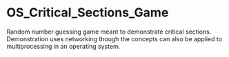 # OS_Critical_Sections_Game
Random number guessing game meant to demonstrate critical sections. Demonstration uses networking though the concepts can also be applied to multiprocessing in an operating system.
